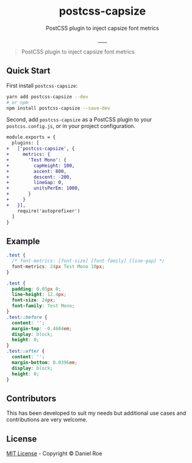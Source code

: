 <h1 align="center">postcss-capsize</h1>
<p align="center">PostCSS plugin to inject capsize font metrics</p>

<p align="center">
<a href="https://npmjs.com/package/postcss-capsize">
    <img alt="" src="https://img.shields.io/npm/v/postcss-capsize/latest.svg?style=flat-square">
</a>
<a href="https://bundlephobia.com/result?p=postcss-capsize">
    <img alt="" src="https://img.shields.io/bundlephobia/minzip/postcss-capsize?style=flat-square">
</a>
<a href="https://npmjs.com/package/postcss-capsize">
    <img alt="" src="https://img.shields.io/npm/dt/postcss-capsize.svg?style=flat-square">
</a>
<a href="https://lgtm.com/projects/g/danielroe/postcss-capsize">
    <img alt="" src="https://img.shields.io/lgtm/alerts/github/danielroe/postcss-capsize?style=flat-square">
</a>
<a href="https://lgtm.com/projects/g/danielroe/postcss-capsize">
    <img alt="" src="https://img.shields.io/lgtm/grade/javascript/github/danielroe/postcss-capsize?style=flat-square">
</a>
<a href="https://david-dm.org/danielroe/postcss-capsize">
    <img alt="" src="https://img.shields.io/david/danielroe/postcss-capsize.svg?style=flat-square">
</a>
<a href="https://codecov.io/gh/danielroe/postcss-capsize">
    <img alt="" src="https://img.shields.io/codecov/c/github/danielroe/postcss-capsize.svg?style=flat-square">
</a>
</p>

> PostCSS plugin to inject capsize font metrics

## Quick Start

First install `postcss-capsize`:

```bash
yarn add postcss-capsize --dev
# or npm
npm install postcss-capsize --save-dev
```

Second, add `postcss-capsize` as a PostCSS plugin to your `postcss.config.js`, 
or in your project configuration.

```diff
module.exports = {
  plugins: [
+   ['postcss-capsize', {
+     metrics: {
+       'Test Mono': {
+         capHeight: 100,
+         ascent: 800,
+         descent: -200,
+         lineGap: 0,
+         unitsPerEm: 1000,
+       }
+     }
+   }],
    require('autoprefixer')
  ]
}
```

## Example

```css
.test {
  /* font-metrics: [font-size] [font-family] [line-gap] */
  font-metrics: 24px Test Mono 10px; 
}
```

```css
.test {
  padding: 0.05px 0;
  line-height: 12.4px;
  font-size: 24px;
  font-family: Test Mono; 
}
.test::before {
  content: '';
  margin-top: -0.4604em;
  display: block;
  height: 0; 
}
.test::after {
  content: '';
  margin-bottom: 0.0396em;
  display: block;
  height: 0; 
}
```

## Contributors

This has been developed to suit my needs but additional use cases and contributions are very welcome.

## License

[MIT License](./LICENSE) - Copyright &copy; Daniel Roe
